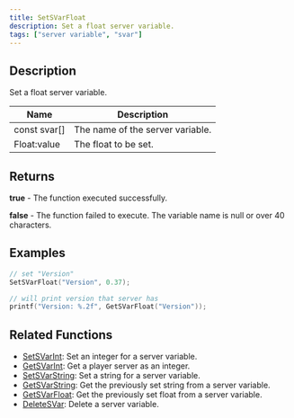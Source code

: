 ```yaml
---
title: SetSVarFloat
description: Set a float server variable.
tags: ["server variable", "svar"]
---
```


<VersionWarn version='SA-MP 0.3.7 R2' />

## Description

Set a float server variable.

| Name         | Description                      |
| ------------ | -------------------------------- |
| const svar[] | The name of the server variable. |
| Float:value  | The float to be set.             |

## Returns

**true** - The function executed successfully.

**false** - The function failed to execute. The variable name is null or over 40 characters.

## Examples

```c
// set "Version"
SetSVarFloat("Version", 0.37);

// will print version that server has
printf("Version: %.2f", GetSVarFloat("Version"));
```

## Related Functions

- [SetSVarInt](SetSVarInt): Set an integer for a server variable.
- [GetSVarInt](GetSVarInt): Get a player server as an integer.
- [SetSVarString](SetSVarString): Set a string for a server variable.
- [GetSVarString](GetSVarString): Get the previously set string from a server variable.
- [GetSVarFloat](GetSVarFloat): Get the previously set float from a server variable.
- [DeleteSVar](DeleteSVar): Delete a server variable.

